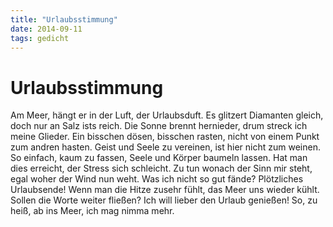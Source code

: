 ```yaml
---
title: "Urlaubsstimmung"
date: 2014-09-11
tags: gedicht
---
```

# Urlaubsstimmung

Am Meer, hängt er in der Luft,
der Urlaubsduft.
Es glitzert Diamanten gleich,
doch nur an Salz ists reich.
Die Sonne brennt hernieder,
drum streck ich meine Glieder.
Ein bisschen dösen, bisschen rasten,
nicht von einem Punkt zum andren hasten.
Geist und Seele zu vereinen,
ist hier nicht zum weinen.
So einfach, kaum zu fassen,
Seele und Körper baumeln lassen.
Hat man dies erreicht,
der Stress sich schleicht.
Zu tun wonach der Sinn mir steht,
egal woher der Wind nun weht.
Was ich nicht so gut fände?
Plötzliches Urlaubsende!
Wenn man die Hitze zusehr fühlt,
das Meer uns wieder kühlt.
Sollen die Worte weiter fließen?
Ich will lieber den Urlaub genießen!
So, zu heiß, ab ins Meer,
ich mag nimma mehr.
